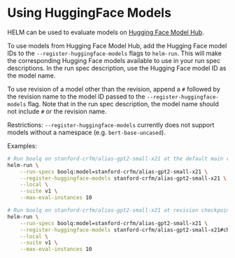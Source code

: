 # Using HuggingFace Models

HELM can be used to evaluate models on [Hugging Face Model Hub](https://huggingface.co/models).

To use models from Hugging Face Model Hub, add the Hugging Face model IDs to the `--register-huggingface-models` flags to `helm-run`. This will make the corresponding Hugging Face models available to use in your run spec descriptions. In the run spec description, use the Hugging Face model ID as the model name.

To use revision of a model other than the    revision, append a `#` followed by the revision name to the model ID passed to the `--register-huggingface-models` flag. Note that in the run spec description, the model name should not include `#` or the revision name.

Restrictions: `--register-huggingface-models` currently does not support models without a namespace (e.g. `bert-base-uncased`).

Examples:

```bash
# Run boolq on stanford-crfm/alias-gpt2-small-x21 at the default main revision
helm-run \
    --run-specs boolq:model=stanford-crfm/alias-gpt2-small-x21 \
    --register-huggingface-models stanford-crfm/alias-gpt2-small-x21 \
    --local \
    --suite v1 \
    --max-eval-instances 10

# Run boolq on stanford-crfm/alias-gpt2-small-x21 at revision checkpoint-400000
helm-run \
    --run-specs boolq:model=stanford-crfm/alias-gpt2-small-x21 \
    --register-huggingface-models stanford-crfm/alias-gpt2-small-x21#checkpoint-400000 \
    --local \
    --suite v1 \
    --max-eval-instances 10
```
